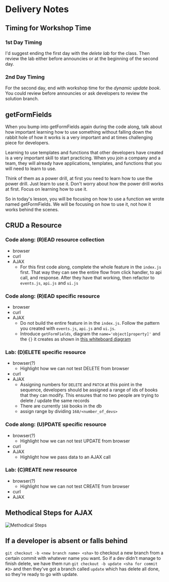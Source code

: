 # Delivery Notes

## Timing for Workshop Time

### 1st Day Timing

I'd suggest ending the first day with the *delete lab* for the class. Then review the lab either before announcies or at the beginning of the second day.

### 2nd Day Timing

For the second day, end with workshop time for the *dynamic update book*. You could review before announcies or ask developers to review the solution branch.

## getFormFields

When you bump into getFormFields again during the code along, talk about how important learning how to use something without falling down the rabbit hole of how it works is a very important and at times challenging piece for developers.

Learning to use templates and functions that other developers have created is a very important skill to start practicing. When you join a company and a team, they will already have applications, templates, and functions that you will need to learn to use.

Think of them as a power drill, at first you need to learn how to use the power drill. Just learn to use it. Don't worry about how the power drill works at first. Focus on learning how to use it.

So in today's lesson, you will be focusing on how to use a function we wrote named getFormFields. We will be focusing on how to use it, not how it works behind the scenes.

## CRUD a Resource

### Code along: (R)EAD resource collection
- browser
- curl
- AJAX
  - For this first code along, complete the whole feature in the `index.js` first.  That way they can see the entire flow from click handler, to api call, and response.  After they have that working, then refactor to `events.js`, `api.js` and `ui.js`

### Code along: (R)EAD specific resource
- browser
- curl
- AJAX
  - Do not build the entire feature in in the `index.js`. Follow the pattern you created with `events.js`, `api.js` and `ui.js`.
  - Introduce `getFormFields`, diagram the `name='object[property]'` and the `{}` it creates as shown in [this whiteboard diagram](https://git.generalassemb.ly/storage/user/3667/files/2f6c4f8a-9f9d-11e7-8a08-7331706dbc13)

### Lab: (D)ELETE specific resource
- browser(?)
  - Highlight how we can not test DELETE from browser
- curl
- AJAX
  - Assigning numbers for `DELETE` and `PATCH` at this point in the sequence, developers should be assigned a range of ids of books that they can modify. This ensures that no two people are trying to delete / update the same records
  - There are currently `168` books in the db
  - assign range by dividing `168/<number_of_devs>`

### Code along: (U)PDATE specific resource
- browser(?)
  - Highlight how we can not test UPDATE from browser
- curl
- AJAX
  - Highlight how we pass data to an AJAX call

### Lab: (C)REATE new resource
- browser(?)
  - Highlight how we can not test CREATE from browser
- curl
- AJAX

## Methodical Steps for AJAX
![Methodical Steps](https://git.generalassemb.ly/storage/user/3667/files/a949163c-39ac-11e7-98e4-36bb118f04df)

## If a developer is absent or falls behind

`git checkout -b <new branch name> <sha>`
to checkout a new branch from a certain commit with whatever name you want. So if a dev didn't manage to finish delete, we have them run `git checkout -b update <sha for commit #3>` and then they've got a branch called `update` which has delete all done, so they're ready to go with update.
